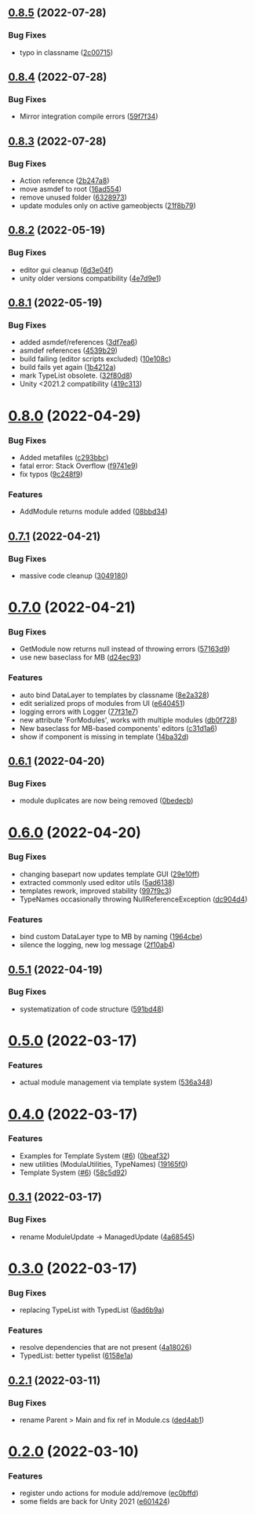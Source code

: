 ## [0.8.5](https://github.com/twistapps/modula/compare/0.8.4...0.8.5) (2022-07-28)


### Bug Fixes

* typo in classname ([2c00715](https://github.com/twistapps/modula/commit/2c00715a7b1663d449181a77d238edcd2e322fc5))

## [0.8.4](https://github.com/twistapps/modula/compare/0.8.3...0.8.4) (2022-07-28)


### Bug Fixes

* Mirror integration compile errors ([59f7f34](https://github.com/twistapps/modula/commit/59f7f349d738d89a408385b1dff9284f85764aa6))

## [0.8.3](https://github.com/twistapps/modula/compare/0.8.2...0.8.3) (2022-07-28)


### Bug Fixes

* Action reference ([2b247a8](https://github.com/twistapps/modula/commit/2b247a827280bf58b86202a9c183492d2d3db427))
* move asmdef to root ([16ad554](https://github.com/twistapps/modula/commit/16ad5544ab8c9ecb973cbe724733e6a1808fed60))
* remove unused folder ([6328973](https://github.com/twistapps/modula/commit/6328973d179657207ad1c94140565f15f233ae83))
* update modules only on active gameobjects ([21f8b79](https://github.com/twistapps/modula/commit/21f8b7930b64aee76f62b21d25d631a966dca998))

## [0.8.2](https://github.com/twistapps/modula/compare/0.8.1...0.8.2) (2022-05-19)


### Bug Fixes

* editor gui cleanup ([6d3e04f](https://github.com/twistapps/modula/commit/6d3e04f3c3c759965d1e18b610e91000b3cd3d70))
* unity older versions compatibility ([4e7d9e1](https://github.com/twistapps/modula/commit/4e7d9e16e6e5b652af92e12560922cfa7444e949))

## [0.8.1](https://github.com/twistapps/modula/compare/0.8.0...0.8.1) (2022-05-19)


### Bug Fixes

* added asmdef/references ([3df7ea6](https://github.com/twistapps/modula/commit/3df7ea6f272cf807c4217c41c8f086871eba0945))
* asmdef references ([4539b29](https://github.com/twistapps/modula/commit/4539b29c07f99d79a87c2cc09118899d0f50338e))
* build failing (editor scripts excluded) ([10e108c](https://github.com/twistapps/modula/commit/10e108c38187561f7bf4c9198520bad895c04633))
* build fails yet again ([1b4212a](https://github.com/twistapps/modula/commit/1b4212a3e1aeffa23153395ce84349ca18567180))
* mark TypeList obsolete. ([32f80d8](https://github.com/twistapps/modula/commit/32f80d8332779142d06589058850ed2a6b2bf1d2))
* Unity <2021.2 compatibility ([419c313](https://github.com/twistapps/modula/commit/419c313a74ec17bc1496cd04082bcdbfa8aa020e))

# [0.8.0](https://github.com/twistapps/modula/compare/0.7.1...0.8.0) (2022-04-29)


### Bug Fixes

* Added metafiles ([c293bbc](https://github.com/twistapps/modula/commit/c293bbcf3886038e3b0208bb007f0f9b196760f8))
* fatal error: Stack Overflow ([f9741e9](https://github.com/twistapps/modula/commit/f9741e95408de0c8739f3a8a043dbeb30e866b79))
* fix typos ([9c248f9](https://github.com/twistapps/modula/commit/9c248f9b45bd4a9cf9197027f16117adcec3106b))


### Features

* AddModule returns module added ([08bbd34](https://github.com/twistapps/modula/commit/08bbd3467b6039c21986bd61ac955587064ef291))

## [0.7.1](https://github.com/twistapps/modula/compare/0.7.0...0.7.1) (2022-04-21)


### Bug Fixes

* massive code cleanup ([3049180](https://github.com/twistapps/modula/commit/3049180c323896c050619036576373289fb45745))

# [0.7.0](https://github.com/twistapps/modula/compare/0.6.1...0.7.0) (2022-04-21)


### Bug Fixes

* GetModule now returns null instead of throwing errors ([57163d9](https://github.com/twistapps/modula/commit/57163d91e4fb4dc6417048d7a7a4e5ad2cc2eb6f))
* use new baseclass for MB ([d24ec93](https://github.com/twistapps/modula/commit/d24ec936c53d8239ab91c96f8e69851c6b9453db))


### Features

* auto bind DataLayer to templates by classname ([8e2a328](https://github.com/twistapps/modula/commit/8e2a328c12ce55cf511b86fc240d74dbc4f691fe))
* edit serialized props of modules from UI ([e640451](https://github.com/twistapps/modula/commit/e64045180b7a1cf602e5acad85e915f00be2a3ad))
* logging errors with Logger ([77f31e7](https://github.com/twistapps/modula/commit/77f31e704e1416e0e21cc4f5612b01b4d5353894))
* new attribute 'ForModules', works with multiple modules ([db0f728](https://github.com/twistapps/modula/commit/db0f72819a46de1849dc7a4704552246d0c266c8))
* New baseclass for MB-based components' editors ([c31d1a6](https://github.com/twistapps/modula/commit/c31d1a681450e2ec907942316767fb225e0f7439))
* show if component is missing in template ([14ba32d](https://github.com/twistapps/modula/commit/14ba32d64650e39a3af1614fd8dfdcf8fab9a9ff))

## [0.6.1](https://github.com/twistapps/modula/compare/0.6.0...0.6.1) (2022-04-20)


### Bug Fixes

* module duplicates are now being removed ([0bedecb](https://github.com/twistapps/modula/commit/0bedecb3df9ca3ed8a46ee1b0a1c21992f2a957f))

# [0.6.0](https://github.com/twistapps/modula/compare/0.5.1...0.6.0) (2022-04-20)


### Bug Fixes

* changing basepart now updates template GUI ([29e10ff](https://github.com/twistapps/modula/commit/29e10ff32f756df4434454ae60f53cd4a52a8606))
* extracted commonly used editor utils ([5ad6138](https://github.com/twistapps/modula/commit/5ad61387ca3fba0c451d05d4da372683fbb426cb))
* templates rework, improved stability ([997f9c3](https://github.com/twistapps/modula/commit/997f9c301ca6490d6eb2fc0af4e0d15ec44683e6))
* TypeNames occasionally throwing NullReferenceException ([dc904d4](https://github.com/twistapps/modula/commit/dc904d41977c6285de6b21df59912620103dab72))


### Features

* bind custom DataLayer type to MB by naming ([1964cbe](https://github.com/twistapps/modula/commit/1964cbec905c6acc382ec79b68a0e3ad93c4fa70))
* silence the logging, new log message ([2f10ab4](https://github.com/twistapps/modula/commit/2f10ab42fefed335b0ea257a31744417ab21565d))

## [0.5.1](https://github.com/twistapps/modula/compare/0.5.0...0.5.1) (2022-04-19)


### Bug Fixes

* systematization of code structure ([591bd48](https://github.com/twistapps/modula/commit/591bd48b88ce984de6ba236d4c47d31475029e96))

# [0.5.0](https://github.com/twistapps/modula/compare/0.4.0...0.5.0) (2022-03-17)


### Features

* actual module management via template system ([536a348](https://github.com/twistapps/modula/commit/536a348baeef6f352c10d5556d6b49a616f08d35))

# [0.4.0](https://github.com/twistapps/modula/compare/0.3.1...0.4.0) (2022-03-17)


### Features

* Examples for Template System ([#6](https://github.com/twistapps/modula/issues/6)) ([0beaf32](https://github.com/twistapps/modula/commit/0beaf327a3c461de4e01ae39d6959b1ef78d22dd))
* new utilities (ModulaUtilities, TypeNames) ([19165f0](https://github.com/twistapps/modula/commit/19165f06bfa133087061b50f02046493f2ccd4a7))
* Template System ([#6](https://github.com/twistapps/modula/issues/6)) ([58c5d92](https://github.com/twistapps/modula/commit/58c5d9257162f912b9e5ac4c865f7e087b530278))

## [0.3.1](https://github.com/twistapps/modula/compare/0.3.0...0.3.1) (2022-03-17)


### Bug Fixes

* rename ModuleUpdate -> ManagedUpdate ([4a68545](https://github.com/twistapps/modula/commit/4a68545d40c59136899990da893f4ca896d16cfb))

# [0.3.0](https://github.com/twistapps/modula/compare/0.2.1...0.3.0) (2022-03-17)


### Bug Fixes

* replacing TypeList with TypedList ([6ad6b9a](https://github.com/twistapps/modula/commit/6ad6b9adca158e938c942593fbc671bce547feb7))


### Features

* resolve dependencies that are not present ([4a18026](https://github.com/twistapps/modula/commit/4a180261de4c14625fad52b817f5799047990f79))
* TypedList: better typelist ([6158e1a](https://github.com/twistapps/modula/commit/6158e1a30eedae14ec0544fa30d4381b4f625860))

## [0.2.1](https://github.com/twistapps/modula/compare/0.2.0...0.2.1) (2022-03-11)


### Bug Fixes

* rename Parent > Main and fix ref in Module.cs ([ded4ab1](https://github.com/twistapps/modula/commit/ded4ab1ee49aa9e690a44a833d09929903a8b0f1))

# [0.2.0](https://github.com/twistapps/modula/compare/v0.1.0...0.2.0) (2022-03-10)


### Features

* register undo actions for module add/remove ([ec0bffd](https://github.com/twistapps/modula/commit/ec0bffdd746427b34fc37ac17b9cfc8f4244486b))
* some fields are back for Unity 2021 ([e601424](https://github.com/twistapps/modula/commit/e601424c9745c078d61438811c4349fc6d8601cf))
